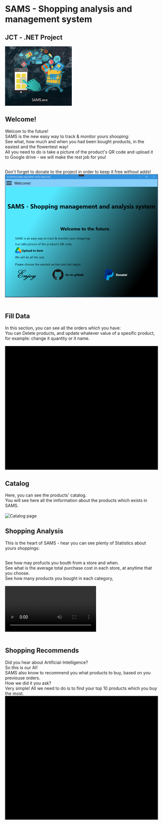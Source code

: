 # SAMS - Shopping analysis and management system
## JCT - .NET Project

![Click](https://github.com/ShacharMarkovich/SAMS/blob/main/DotNetProject/Images/logo.png)
## Welcome!

Welcom to the future!<br />
SAMS is the new easy way to track & monitor yours shooping:<br />
See what, how much and when you had been bought products, in the easiest and the flowentest way!<br />
All you need to do is take a picture of the product's QR code and upload it to Google drive - we will make the rest job for you!<br /><br />

Don't forget to donate to the project in order to keep it free without adds!<br />
![Welcome page](https://github.com/ShacharMarkovich/SAMS/blob/main/DotNetProject/Images/welcome.png)<br /><br />

## Fill Data
In this section, you can see all the orders which you have:<br />
You can Delete products, and update whatever value of a spesific product, for example: change it quantity or it name.<br /><br />
![Orders page](https://github.com/ShacharMarkovich/SAMS/blob/main/DotNetProject/Images/FillData.gif)

## Catalog
Here, you can see the products' catalog.<br />
You will see here all the imformation about the products which exists in SAMS.<br /><br />
![Catalog page](https://github.com/ShacharMarkovich/SAMS/blob/main/DotNetProject/Images/Catalog.gif)

## Shopping Analysis
This is the heart of SAMS - hear you can see plenty of Statistics about yours shoppings:<br /><br />

See how may profucts you bouth from a store and when.<br />
See what is the average total purchase cost in each store, at anytime that you choose.<br />
See how many products you bought in each category,<br /><br />
![Analysis page](https://github.com/ShacharMarkovich/SAMS/blob/main/DotNetProject/Images/Analysis.mp4)<br /><br />

## Shopping Recommends
Did you hear about Artificial-Intelligence?<br />
So this is our AI! <br />
SAMS also know to recommend you what products to buy, based on you previouse orders.<br />
How we did it you ask?<br />
Very simple! All we need to do is to find your top 10 products which you buy the most.<br />
![Analysis page](https://github.com/ShacharMarkovich/SAMS/blob/main/DotNetProject/Images/Recommends.gif)<br /><br />
